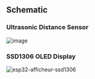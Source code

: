 ## Schematic
### Ultrasonic Distance Sensor
![image](https://github.com/jalhuneidi1/Flutter_IOT/assets/9075248/07065218-8158-460a-86ac-5033b612fe2f)

### SSD1306 OLED Display
![esp32-afficheur-ssd1306](https://github.com/jalhuneidi1/Flutter_IOT/assets/9075248/58857daf-2bf6-4986-a927-d29a117975b6)
